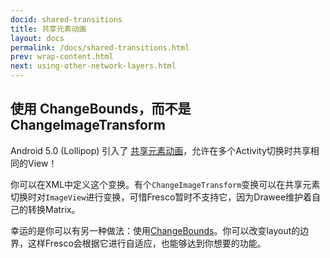 ```yaml
---
docid: shared-transitions
title: 共享元素动画
layout: docs
permalink: /docs/shared-transitions.html
prev: wrap-content.html
next: using-other-network-layers.html
---
```


## 使用 ChangeBounds，而不是ChangeImageTransform

Android 5.0 (Lollipop) 引入了 [共享元素动画](http://developer.android.com/training/material/animations.html#Transitions)，允许在多个Activity切换时共享相同的View！

你可以在XML中定义这个变换。有个`ChangeImageTransform`变换可以在共享元素切换时对`ImageView`进行变换，可惜Fresco暂时不支持它，因为Drawee维护着自己的转换Matrix。

幸运的是你可以有另一种做法：使用[ChangeBounds](http://developer.android.com/reference/android/transition/ChangeBounds.html)。你可以改变layout的边界，这样Fresco会根据它进行自适应，也能够达到你想要的功能。